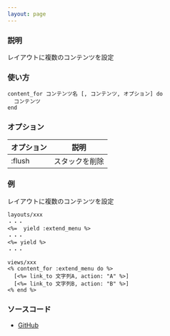 ```yaml
---
layout: page
---
```

### 説明
レイアウトに複数のコンテンツを設定

### 使い方
    content_for コンテンツ名 [, コンテンツ, オプション] do
      コンテンツ
    end

### オプション

オプション | 説明
-------- | ---------
:flush   | スタックを削除

### 例
レイアウトに複数のコンテンツを設定

    layouts/xxx
    ・・・
    <%=  yield :extend_menu %>
    ・・・
    <%= yield %>
    ・・・

    views/xxx
    <% content_for :extend_menu do %>
      [<%= link_to 文字列A, action: "A" %>]
      [<%= link_to 文字列B, action: "B" %>]
    <% end %>

### ソースコード
* [GitHub](https://github.com/rails/rails/blob/f33d52c95217212cbacc8d5e44b5a8e3cdc6f5b3/actionview/lib/action_view/helpers/capture_helper.rb#L155)